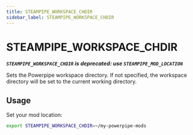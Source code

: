 ```yaml
---
title: STEAMPIPE_WORKSPACE_CHDIR
sidebar_label: STEAMPIPE_WORKSPACE_CHDIR
---
```



# STEAMPIPE_WORKSPACE_CHDIR

***`STEAMPIPE_WORKSPACE_CHDIR` is deprecated: use `STEAMPIPE_MOD_LOCATION`***

Sets the Powerpipe workspace directory. If not specified, the workspace directory will be set to the current working directory.

## Usage 
Set your mod location:
```bash
export STEAMPIPE_WORKSPACE_CHDIR=~/my-powerpipe-mods
```